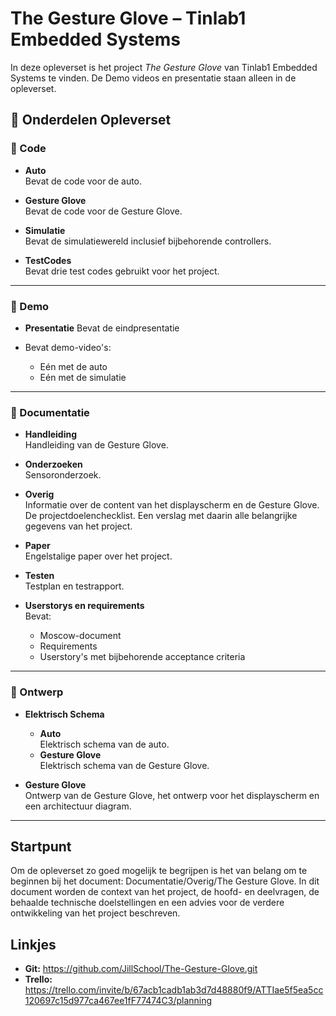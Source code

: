 # The Gesture Glove – Tinlab1 Embedded Systems

In deze opleverset is het project *The Gesture Glove* van Tinlab1 Embedded Systems te vinden. De Demo videos en presentatie staan alleen in de opleverset.

## 📁 Onderdelen Opleverset

### 📂 Code

- **Auto**  
  Bevat de code voor de auto.

- **Gesture Glove**  
  Bevat de code voor de Gesture Glove.

- **Simulatie**  
  Bevat de simulatiewereld inclusief bijbehorende controllers.

- **TestCodes**  
  Bevat drie test codes gebruikt voor het project.


---

### 📂 Demo

- **Presentatie** 
  Bevat de eindpresentatie
  
- Bevat demo-video's:
  - Eén met de auto
  - Eén met de simulatie

---

### 📂 Documentatie

- **Handleiding**  
  Handleiding van de Gesture Glove.

- **Onderzoeken**  
  Sensoronderzoek.

- **Overig**  
  Informatie over de content van het displayscherm en de Gesture Glove.
  De projectdoelenchecklist.
  Een verslag met daarin alle belangrijke gegevens van het project.

- **Paper**  
  Engelstalige paper over het project.

- **Testen**  
  Testplan en testrapport.

- **Userstorys en requirements**  
  Bevat:
  - Moscow-document  
  - Requirements  
  - Userstory's met bijbehorende acceptance criteria

---

### 📂 Ontwerp

- **Elektrisch Schema**
  - **Auto**  
    Elektrisch schema van de auto.
  - **Gesture Glove**  
    Elektrisch schema van de Gesture Glove.

- **Gesture Glove**  
  Ontwerp van de Gesture Glove, het ontwerp voor het displayscherm en een architectuur diagram.

---

## Startpunt

Om de opleverset zo goed mogelijk te begrijpen is het van belang om te beginnen bij het document: Documentatie/Overig/The Gesture Glove. In dit document worden de context van het project, de hoofd- en deelvragen, de behaalde technische doelstellingen en een advies voor de verdere ontwikkeling van het project beschreven.

## Linkjes
- **Git:**
  https://github.com/JillSchool/The-Gesture-Glove.git
- **Trello:**
  https://trello.com/invite/b/67acb1cadb1ab3d7d48880f9/ATTIae5f5ea5cc120697c15d977ca467ee1fF77474C3/planning
